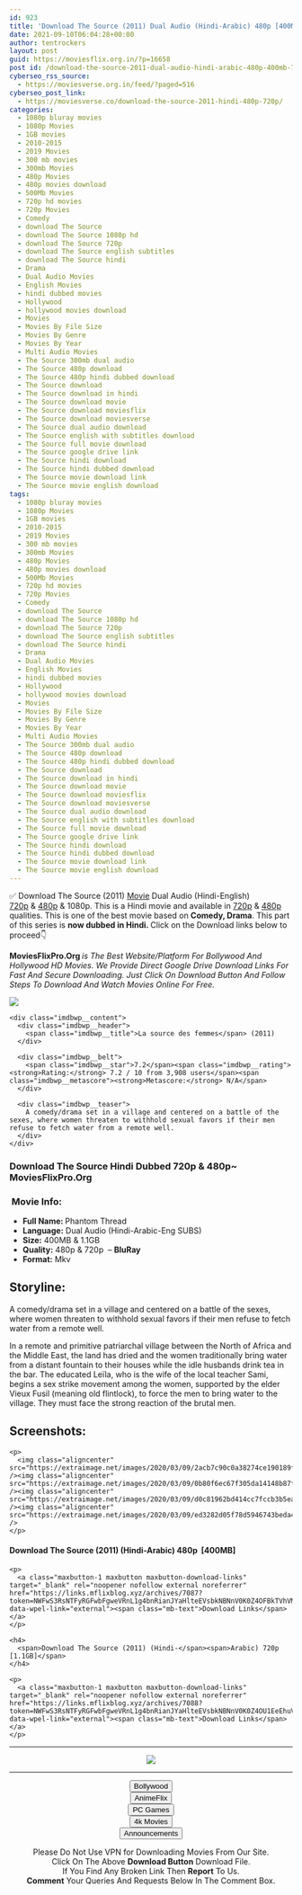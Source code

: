 ```yaml
---
id: 923
title: 'Download The Source (2011) Dual Audio (Hindi-Arabic) 480p [400MB] || 720p [1.1GB]'
date: 2021-09-10T06:04:28+00:00
author: tentrockers
layout: post
guid: https://moviesflix.org.in/?p=16658
post id: /download-the-source-2011-dual-audio-hindi-arabic-480p-400mb-720p-1-1gb/
cyberseo_rss_source:
  - https://moviesverse.org.in/feed/?paged=516
cyberseo_post_link:
  - https://moviesverse.co/download-the-source-2011-hindi-480p-720p/
categories:
  - 1080p bluray movies
  - 1080p Movies
  - 1GB movies
  - 2010-2015
  - 2019 Movies
  - 300 mb movies
  - 300mb Movies
  - 480p Movies
  - 480p movies download
  - 500Mb Movies
  - 720p hd movies
  - 720p Movies
  - Comedy
  - download The Source
  - download The Source 1080p hd
  - download The Source 720p
  - download The Source english subtitles
  - download The Source hindi
  - Drama
  - Dual Audio Movies
  - English Movies
  - hindi dubbed movies
  - Hollywood
  - hollywood movies download
  - Movies
  - Movies By File Size
  - Movies By Genre
  - Movies By Year
  - Multi Audio Movies
  - The Source 300mb dual audio
  - The Source 480p download
  - The Source 480p hindi dubbed download
  - The Source download
  - The Source download in hindi
  - The Source download movie
  - The Source download moviesflix
  - The Source download moviesverse
  - The Source dual audio download
  - The Source english with subtitles download
  - The Source full movie download
  - The Source google drive link
  - The Source hindi download
  - The Source hindi dubbed download
  - The Source movie download link
  - The Source movie english download
tags:
  - 1080p bluray movies
  - 1080p Movies
  - 1GB movies
  - 2010-2015
  - 2019 Movies
  - 300 mb movies
  - 300mb Movies
  - 480p Movies
  - 480p movies download
  - 500Mb Movies
  - 720p hd movies
  - 720p Movies
  - Comedy
  - download The Source
  - download The Source 1080p hd
  - download The Source 720p
  - download The Source english subtitles
  - download The Source hindi
  - Drama
  - Dual Audio Movies
  - English Movies
  - hindi dubbed movies
  - Hollywood
  - hollywood movies download
  - Movies
  - Movies By File Size
  - Movies By Genre
  - Movies By Year
  - Multi Audio Movies
  - The Source 300mb dual audio
  - The Source 480p download
  - The Source 480p hindi dubbed download
  - The Source download
  - The Source download in hindi
  - The Source download movie
  - The Source download moviesflix
  - The Source download moviesverse
  - The Source dual audio download
  - The Source english with subtitles download
  - The Source full movie download
  - The Source google drive link
  - The Source hindi download
  - The Source hindi dubbed download
  - The Source movie download link
  - The Source movie english download
---
```

<div class="thecontent clearfix">
  <p>
    ✅ Download The Source (2011) <a href="https://moviesverse.co/category/movies/" data-wpel-link="internal">Movie</a> Dual Audio (Hindi-English) <a href="https://moviesverse.co/720p-movies/" data-wpel-link="internal">720p</a>&nbsp;&&nbsp;<a href="https://moviesverse.co/480p-movies/" data-wpel-link="internal">480p</a> & 1080p. This is a Hindi movie and available in <a href="https://moviesverse.co/720p-movies/" data-wpel-link="internal">720p</a>&nbsp;&&nbsp;<a href="https://moviesverse.co/480p-movies/" data-wpel-link="internal">480p</a> qualities. This is one of the best movie based on <strong>Comedy, Drama</strong>. This part of this series is <strong>now dubbed in <span>Hindi.&nbsp;</span></strong><span>Click on the Download links below to proceed👇</span>
  </p>
  
  <p>
    <strong><span>MoviesFlixPro.Org&nbsp;</span></strong><em>is The Best Website/Platform For Bollywood And Hollywood HD Movies. We Provide Direct Google Drive Download Links For Fast And Secure Downloading. Just Click On Download Button And Follow Steps To&nbsp;Download And Watch Movies Online For Free.</em>
  </p>
  
  <div class="imdbwp imdbwp--movie dark">
    <div class="imdbwp__thumb">
      <a class="imdbwp__link" target="_blank" title="La source des femmes" href="https://www.imdb.com/title/tt1686067/" rel="nofollow external noopener noreferrer" data-wpel-link="external"><img class="imdbwp__img" src="https://m.media-amazon.com/images/M/MV5BNmRkYzI4YzktODA4YS00YTA5LThhNzAtNGJjYTE3ZDNlN2JlL2ltYWdlL2ltYWdlXkEyXkFqcGdeQXVyMjIyMDk1Nzg@._V1_SX300.jpg" /></a>
    </div>
    
    <div class="imdbwp__content">
      <div class="imdbwp__header">
        <span class="imdbwp__title">La source des femmes</span> (2011)
      </div>
      
      <div class="imdbwp__belt">
        <span class="imdbwp__star">7.2</span><span class="imdbwp__rating"><strong>Rating:</strong> 7.2 / 10 from 3,908 users</span><span class="imdbwp__metascore"><strong>Metascore:</strong> N/A</span>
      </div>
      
      <div class="imdbwp__teaser">
        A comedy/drama set in a village and centered on a battle of the sexes, where women threaten to withhold sexual favors if their men refuse to fetch water from a remote well.
      </div>
    </div>
  </div>
  
  <h3>
    <span>Download The Source Hindi Dubbed 720p & 480p~ MoviesFlixPro.Org</span>
  </h3>
  
  <h3>
    <span>&nbsp;Movie Info:&nbsp;</span>
  </h3>
  
  <ul>
    <li>
      <strong>Full Name:&nbsp;</strong>Phantom Thread
    </li>
    <li>
      <strong>Language:</strong> Dual Audio (Hindi-Arabic-Eng SUBS)
    </li>
    <li>
      <strong>Size:</strong> 400MB & 1.1GB
    </li>
    <li>
      <strong>Quality:</strong> 480p & 720p&nbsp; – <span><strong>BluRay</strong></span>
    </li>
    <li>
      <strong>Format:</strong>&nbsp;Mkv
    </li>
  </ul>
  
  <h2>
    <span>Storyline:</span>
  </h2>
  
  <p>
    A comedy/drama set in a village and centered on a battle of the sexes, where women threaten to withhold sexual favors if their men refuse to fetch water from a remote well.
  </p>
  
  <div>
    In a remote and primitive patriarchal village between the North of Africa and the Middle East, the land has dried and the women traditionally bring water from a distant fountain to their houses while the idle husbands drink tea in the bar. The educated Leïla, who is the wife of the local teacher Sami, begins a sex strike movement among the women, supported by the elder Vieux Fusil (meaning old flintlock), to force the men to bring water to the village. They must face the strong reaction of the brutal men.
  </div>
  
  <div class="summary_text">
    <h2>
      <span>Screenshots:</span>
    </h2>
    
    <p>
      <img class="aligncenter" src="https://extraimage.net/images/2020/03/09/2acb7c90c0a38274ce190189f58688a0.jpg" /><img class="aligncenter" src="https://extraimage.net/images/2020/03/09/0b80f6ec67f305da14148b87f63676ae.jpg" /><img class="aligncenter" src="https://extraimage.net/images/2020/03/09/d0c81962bd414cc7fccb3b5ea7f95e6f.jpg" /><img class="aligncenter" src="https://extraimage.net/images/2020/03/09/ed3282d05f78d5946743beda4ae8f62c.jpg" />
    </p>
  </div>
  
  <div class="inline canwrap">
    <h4>
      <span>Download The Source (2011) (Hindi-Arabic) </span><span>480p&nbsp; [400MB]</span>
    </h4>
    
    <p>
      <a class="maxbutton-1 maxbutton maxbutton-download-links" target="_blank" rel="noopener nofollow external noreferrer" href="https://links.mflixblog.xyz/archives/7087?token=NWFwS3RsNTFyRGFwbFgweVRnL1g4bnRianJYaHlteEVsbkNBNnV0K0Z4OFBkTVhVMjVCZjk3a2FxZ202N3NpcA" data-wpel-link="external"><span class="mb-text">Download Links</span></a>
    </p>
    
    <h4>
      <span>Download The Source (2011) (Hindi-</span><span>Arabic) 720p [1.1GB]</span>
    </h4>
    
    <p>
      <a class="maxbutton-1 maxbutton maxbutton-download-links" target="_blank" rel="noopener nofollow external noreferrer" href="https://links.mflixblog.xyz/archives/7088?token=NWFwS3RsNTFyRGFwbFgweVRnL1g4bnRianJYaHlteEVsbkNBNnV0K0Z4OU1EeEhuVFJzaUpZUkdoTHFyVHZXbg" data-wpel-link="external"><span class="mb-text">Download Links</span></a>
    </p>
  </div>
</div>

<center>
  </p> 
  
  <hr />
  
  <p>
    <a href="http://gdrivepro.xyz/join.php" data-wpel-link="external" target="_blank" rel="nofollow external noopener noreferrer"><img src="https://i.imgur.com/FhMdWdW.png" /></a>
  </p>
  
  <hr />
  
  <p>
    <a href="https://dogemovies.xyz" target="_blank" data-wpel-link="external" rel="nofollow external noopener noreferrer"><button class="button button5">Bollywood</button></a><br /> <a href="https://animeflix.in" target="_blank" data-wpel-link="external" rel="nofollow external noopener noreferrer"><button class="button button5">AnimeFlix</button></a><br /> <a href="https://gamesflix.net/" target="_blank" data-wpel-link="external" rel="nofollow external noopener noreferrer"><button class="button button5">PC Games</button></a><br /> <a href="https://uhdmovies.in" target="_blank" data-wpel-link="external" rel="nofollow external noopener noreferrer"><button class="button button5">4k Movies</button></a><br /> <a href="https://moviesverse.co/announcements/" target="_blank" data-wpel-link="internal" rel="noopener"><button class="button button5">Announcements</button></a>
  </p>
  
  <div class="alert alert-danger">
    Please Do Not Use VPN for Downloading Movies From Our Site.
  </div>
  
  <div class="alert alert-success">
    Click On The Above <strong>Download Button</strong> Download File.
  </div>
  
  <div class="alert alert-warning">
    If You Find Any Broken Link Then <strong>Report</strong> To Us.
  </div>
  
  <div class="alert alert-info">
    <strong>Comment</strong> Your Queries And Requests Below In The Comment Box.
  </div>
  
  <p>
    </center>
  </p>